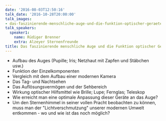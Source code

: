 ```yaml
---
date: '2016-08-03T12:50:16'
talk_date: '2016-10-28T20:00:00'
talk_images:
- das-faszinierende-menschliche-auge-und-die-funktion-optischer-geraete-hilfsmittel-title.jpg
talk_speakers:
  speaker1:
    name: Rüdiger Brenner
    extra: Alzeyer Sternenfreunde
title: Das faszinierende menschliche Auge und die Funktion optischer Geräte / Hilfsmittel
---
```


* Aufbau des Auges (Pupille; Iris; Netzhaut mit Zapfen und Stäbchen usw.)
* Funktion der Einzelkomponenten
* Vergleich mit dem Aufbau einer modernen Kamera 
* Das Tag- und Nachtsehen
* Das Auflösungsvermögen und der Sehbereich
* Wirkung optischer Hilfsmittel wie Brille; Lupe; Fernglas; Teleskop
* Wie erreicht man eine optimale Anpassung dieser Geräte an das Auge?
* Um den Sternenhimmel in seiner vollen Pracht beobachten zu können, muss man der "Lichtverschmutzung" unserer modernen Umwelt entkommen - wo und wie ist das noch möglich?